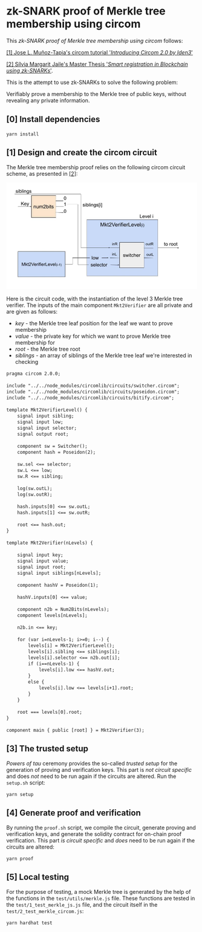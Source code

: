 # zk-SNARK proof of Merkle tree membership using circom

This _zk-SNARK proof of Merkle tree membership using circom_ follows:

<a id="1"> [[1] Jose L. Muñoz-Tapia's circom tutorial '_Introducing Circom 2.0 by Iden3_'](https://youtu.be/6XxVeBFmIFs?t=4744)</a>

<a id="2"> [[2] Sílvia Margarit Jaile's Master Thesis '_Smart registration in Blockchain using zk-SNARKs_'](https://upcommons.upc.edu/bitstream/handle/2117/367941/SilviaMargarit_MasterThesis.pdf).</a>

This is the attempt to use zk-SNARKs to solve the following problem:

Verifiably prove a membership to the Merkle tree of public keys, without revealing any private information.

## [0] Install dependencies

```
yarn install
```

## [1] Design and create the circom circuit

The Merkle tree membership proof relies on the following circom circuit scheme, as presented in [[2]](#2):

![scheme](images/scheme.png "Circuit sheme")

Here is the circuit code, with the instantiation of the level 3 Merkle tree verifier. The inputs of the main component `Mkt2Verifier` are all private and are given as follows:

- _key_ - the Merkle tree leaf position for the leaf we want to prove membership
- _value_ - the private key for which we want to prove Merkle tree membership for
- _root_ - the Merkle tree root
- _siblings_ - an array of siblings of the Merkle tree leaf we're interested in checking

```
pragma circom 2.0.0;

include "../../node_modules/circomlib/circuits/switcher.circom";
include "../../node_modules/circomlib/circuits/poseidon.circom";
include "../../node_modules/circomlib/circuits/bitify.circom";

template Mkt2VerifierLevel() {
    signal input sibling;
    signal input low;
    signal input selector;
    signal output root;

    component sw = Switcher();
    component hash = Poseidon(2);

    sw.sel <== selector;
    sw.L <== low;
    sw.R <== sibling;

    log(sw.outL);
    log(sw.outR);

    hash.inputs[0] <== sw.outL;
    hash.inputs[1] <== sw.outR;

    root <== hash.out;
}

template Mkt2Verifier(nLevels) {

    signal input key;
    signal input value;
    signal input root;
    signal input siblings[nLevels];

    component hashV = Poseidon(1);

    hashV.inputs[0] <== value;

    component n2b = Num2Bits(nLevels);
    component levels[nLevels];

    n2b.in <== key;

    for (var i=nLevels-1; i>=0; i--) {
        levels[i] = Mkt2VerifierLevel();
        levels[i].sibling <== siblings[i];
        levels[i].selector <== n2b.out[i];
        if (i==nLevels-1) {
            levels[i].low <== hashV.out;
        }
        else {
            levels[i].low <== levels[i+1].root;
        }
    }

    root === levels[0].root;
}

component main { public [root] } = Mkt2Verifier(3);
```

## [3] The trusted setup

_Powers of tau_ ceremony provides the so-called _trusted setup_ for the generation of proving and verification keys. This part is _not circuit specific_ and does _not_ need to be run again if the circuits are altered. Run the `setup.sh` script:

```
yarn setup
```

## [4] Generate proof and verification

By running the `proof.sh` script, we compile the circuit, generate proving and verification keys, and generate the solidity contract for on-chain proof verification. This part _is circuit specific_ and _does_ need to be run again if the circuits are altered:

```
yarn proof
```

## [5] Local testing

For the purpose of testing, a mock Merkle tree is generated by the help of the functions in the `test/utils/merkle.js` file. These functions are tested in the `test/1_test_merkle_js.js` file, and the circuit itself in the `test/2_test_merkle_circom.js`:

```
yarn hardhat test
```
